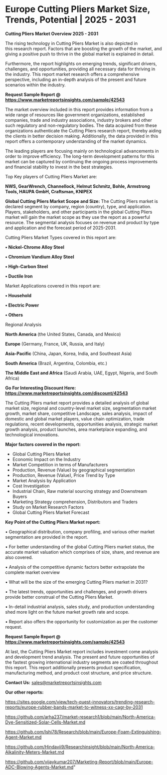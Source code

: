 # Europe Cutting Pliers Market Size, Trends, Potential | 2025 - 2031

<Strong> Cutting Pliers Market Overview 2025 - 2031</strong>

The rising technology in Cutting Pliers Market is also depicted in this research report. Factors that are boosting the growth of the market, and giving a positive push to thrive in the global market is explained in detail.

Furthermore, the report highlights on emerging trends, significant drivers, challenges, and opportunities, providing all necessary data for thriving in the industry. This report market research offers a comprehensive perspective, including an in-depth analysis of the present and future scenarios within the industry.

<strong>Request Sample Report @ <a href=https://www.marketreportsinsights.com/sample/42543>https://www.marketreportsinsights.com/sample/42543</a></strong>

The market overview included in this report provides information from a wide range of resources like government organizations, established companies, trade and industry associations, industry brokers and other such regulatory and non-regulatory bodies. The data acquired from these organizations authenticate the Cutting Pliers research report, thereby aiding the clients in better decision making. Additionally, the data provided in this report offers a contemporary understanding of the market dynamics.

The leading players are focusing mainly on technological advancements in order to improve efficiency. The long-term development patterns for this market can be captured by continuing the ongoing process improvements and financial stability to invest in the best strategies.

Top Key players of Cutting Pliers Market are:

<strong>NWS, GearWrench, Channellock, Helmut Schmitz, Bohle, Armstrong Tools, HAUPA GmbH, Craftsman, KNIPEX</strong>

<strong><b>Global Cutting Pliers Market Scope and Size:</b></strong>
The Cutting Pliers market is declared segment by company, region (country), type, and application. Players, stakeholders, and other participants in the global Cutting Pliers market will gain the market scope as they use the report as a powerful resource. The segmental analysis focuses on revenue and product by type and application and the forecast period of 2025-2031.

Cutting Pliers Market Types covered in this report are:

<strong>•  Nickel-Chrome Alloy Steel

•  Chromium Vandium Alloy Steel

•  High-Carbon Steel

•  Ductile Iron</strong>

Market Applications covered in this report are:

<strong>•  Household

•  Electric Power

•  Others</strong> 

Regional Analysis

<strong>North America</strong> (the United States, Canada, and Mexico)

<strong>Europe</strong> (Germany, France, UK, Russia, and Italy)

<strong>Asia-Pacific</strong> (China, Japan, Korea, India, and Southeast Asia)

<strong>South America</strong> (Brazil, Argentina, Colombia, etc.)

<strong>The Middle East and Africa</strong> (Saudi Arabia, UAE, Egypt, Nigeria, and South Africa)

<strong>Go For Interesting Discount Here: <a href=https://www.marketreportsinsights.com/discount/42543>https://www.marketreportsinsights.com/discount/42543</a></strong>

The Cutting Pliers market report provides a detailed analysis of global market size, regional and country-level market size, segmentation market growth, market share, competitive Landscape, sales analysis, impact of domestic and global market players, value chain optimization, trade regulations, recent developments, opportunities analysis, strategic market growth analysis, product launches, area marketplace expanding, and technological innovations.

<strong><b>Major factors covered in the report:</b></strong>
<ul>
  <li>Global Cutting Pliers Market </li>
  <li>Economic Impact on the Industry</li>
  <li>Market Competition in terms of Manufacturers</li>
  <li>Production, Revenue (Value) by geographical segmentation</li>
  <li>Production, Revenue (Value), Price Trend by Type</li>
  <li>Market Analysis by Application</li>
  <li>Cost Investigation</li>
  <li>Industrial Chain, Raw material sourcing strategy and Downstream Buyers</li>
  <li>Marketing Strategy comprehension, Distributors and Traders</li>
  <li>Study on Market Research Factors</li>
  <li>Global Cutting Pliers Market Forecast</li>
</ul>

<strong><b>Key Point of the Cutting Pliers Market report:</b></strong>

• Geographical distribution, company profiling, and various other market segmentation are provided in the report.

• For better understanding of the global Cutting Pliers market status, the accurate market valuation which comprises of size, share, and revenue are also covered.

• Analysis of the competitive dynamic factors better extrapolate the complete market overview

• What will be the size of the emerging Cutting Pliers market in 2031?

• The latest trends, opportunities and challenges, and growth drivers provide better construal of the Cutting Pliers Market.

• In-detail industrial analysis, sales study, and production understanding shed more light on the future market growth rate and scope.

• Report also offers the opportunity for customization as per the customer request.

<strong>Request Sample Report @ <a href=https://www.marketreportsinsights.com/sample/42543>https://www.marketreportsinsights.com/sample/42543</a></strong>

At last, the Cutting Pliers Market report includes investment come analysis and development trend analysis. The present and future opportunities of the fastest growing international industry segments are coated throughout this report. This report additionally presents product specification, manufacturing method, and product cost structure, and price structure.

<strong>Contact Us:</strong>
sales@marketreportsinsights.com

<strong>Our other reports:</strong>

<a href=https://sites.google.com/view/tech-quest-innovators/trending-research-reports/europe-rubber-bands-market-to-witness-xx-cagr-by-2031>https://sites.google.com/view/tech-quest-innovators/trending-research-reports/europe-rubber-bands-market-to-witness-xx-cagr-by-2031</a>

<a href=https://github.com/arha237/market-research1/blob/main/North-America-Dye-Sensitized-Solar-Cells-Market.md>https://github.com/arha237/market-research1/blob/main/North-America-Dye-Sensitized-Solar-Cells-Market.md</a>

<a href=https://github.com/Ishi78/Research/blob/main/Europe-Foam-Extinguishing-Agent-Market.md>https://github.com/Ishi78/Research/blob/main/Europe-Foam-Extinguishing-Agent-Market.md</a>

<a href=https://github.com/Hindavii9/Researchinsight/blob/main/North-America-Alkalinity-Meters-Market.md>https://github.com/Hindavii9/Researchinsight/blob/main/North-America-Alkalinity-Meters-Market.md</a>

<a href=https://github.com/vijaykumar207/Marketing-Report/blob/main/Europe-ADC-Blowing-Agents-Market.md>https://github.com/vijaykumar207/Marketing-Report/blob/main/Europe-ADC-Blowing-Agents-Market.md</a>"
